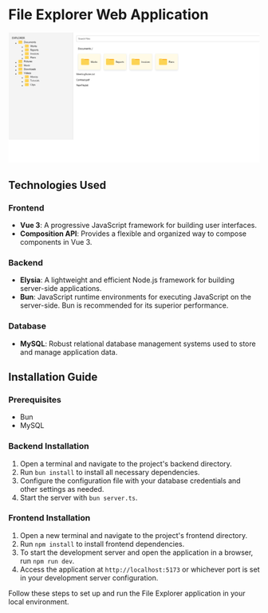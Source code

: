 
# File Explorer Web Application

![Screenshoot](/frontend/public/ss.png "Home")

## Technologies Used

### Frontend
- **Vue 3**: A progressive JavaScript framework for building user interfaces.
- **Composition API**: Provides a flexible and organized way to compose components in Vue 3.

### Backend
- **Elysia**: A lightweight and efficient Node.js framework for building server-side applications.
- **Bun**: JavaScript runtime environments for executing JavaScript on the server-side. Bun is recommended for its superior performance.

### Database
- **MySQL**: Robust relational database management systems used to store and manage application data.

## Installation Guide

### Prerequisites

- Bun
- MySQL

### Backend Installation
1. Open a terminal and navigate to the project's backend directory.
2. Run `bun install` to install all necessary dependencies.
3. Configure the configuration file with your database credentials and other settings as needed.
4. Start the server with `bun server.ts`.

### Frontend Installation
1. Open a new terminal and navigate to the project's frontend directory.
2. Run `npm install` to install frontend dependencies.
3. To start the development server and open the application in a browser, run `npm run dev`.
4. Access the application at `http://localhost:5173` or whichever port is set in your development server configuration.

Follow these steps to set up and run the File Explorer application in your local environment.
